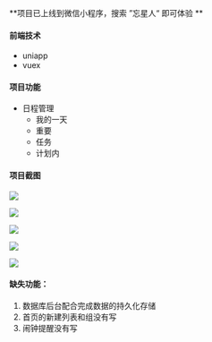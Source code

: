 **项目已上线到微信小程序，搜索 ”忘星人“ 即可体验 **

#### 前端技术

* uniapp
* vuex



#### 项目功能

* 日程管理
  * 我的一天
  * 重要
  * 任务
  * 计划内



#### 项目截图

![](http://101.35.194.184:8080/club/img/foreign/876/1661503797100431529176.png)

![](http://101.35.194.184:8080/club/img/foreign/988/1661503797212431529176.png)

![](http://101.35.194.184:8080/club/img/foreign/887/1661503797111431529176.png)

![](http://101.35.194.184:8080/club/img/foreign/791/1661504189207431529176.png)

![](http://101.35.194.184:8080/club/img/foreign/899/1661503797123431529176.png)



#### 缺失功能：

1. 数据库后台配合完成数据的持久化存储
2. 首页的新建列表和组没有写
3. 闹钟提醒没有写




